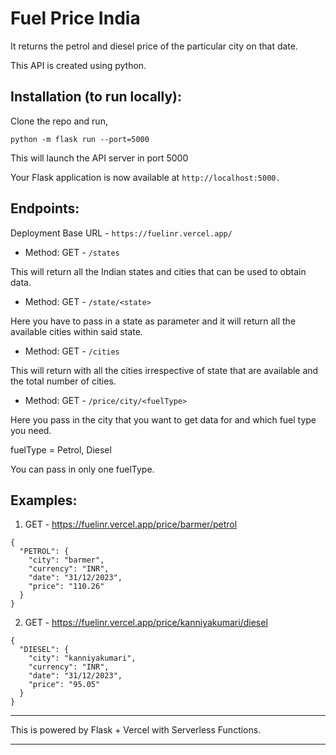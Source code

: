 # Fuel Price India

It returns the petrol and diesel price of the particular city on that date.

This API is created using python.

## Installation (to run locally):

Clone the repo and run,

```
python -m flask run --port=5000
```
This will launch the API server in port 5000

Your Flask application is now available at `http://localhost:5000.`

## Endpoints:

Deployment Base URL - `https://fuelinr.vercel.app/`

- Method: GET - `/states`

This will return all the Indian states and cities that can be used to obtain data.

- Method: GET - `/state/<state>`

Here you have to pass in a state as parameter and it will return all the available cities within said state.

- Method: GET - `/cities`

This will return with all the cities irrespective of state that are available and the total number of cities.

- Method: GET - `/price/city/<fuelType>`

Here you pass in the city that you want to get data for and which fuel type you need.

fuelType = Petrol, Diesel

You can pass in only one fuelType.

## Examples:

1. GET - https://fuelinr.vercel.app/price/barmer/petrol

```
{
  "PETROL": {
    "city": "barmer",
    "currency": "INR",
    "date": "31/12/2023",
    "price": "110.26"
  }
}
```

2. GET - https://fuelinr.vercel.app/price/kanniyakumari/diesel

```
{
  "DIESEL": {
    "city": "kanniyakumari",
    "currency": "INR",
    "date": "31/12/2023",
    "price": "95.05"
  }
}
```

---

This is powered by Flask + Vercel with Serverless Functions.

---

